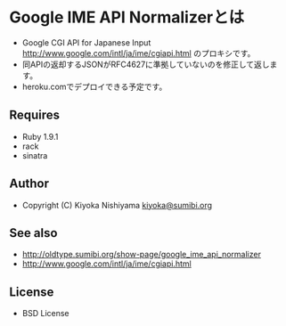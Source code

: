 # Google IME API Normalizerとは

* Google CGI API for Japanese Input  <http://www.google.com/intl/ja/ime/cgiapi.html> のプロキシです。
* 同APIの返却するJSONがRFC4627に準拠していないのを修正して返します。
* heroku.comでデプロイできる予定です。

## Requires
 - Ruby 1.9.1
 - rack
 - sinatra

## Author
 - Copyright (C) Kiyoka Nishiyama <kiyoka@sumibi.org>

## See also
 - <http://oldtype.sumibi.org/show-page/google_ime_api_normalizer>
 - <http://www.google.com/intl/ja/ime/cgiapi.html>

## License
 - BSD License
